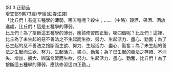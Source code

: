 (8) 3.正勤品  
增支部9集73經/學經(莊春江譯)  
「比丘們！有這五種學的薄弱，哪五種呢？殺生；……（中略）榖酒、果酒、酒放逸處，比丘們！這是五種學的薄弱。  
比丘們！為了捨斷這五種學的薄弱，應該修習四正勤，哪四個呢？比丘們！這裡，比丘為了未生起的惡不善法之不生起而生欲、努力、生起活力、盡心、勤奮；為了已生起的惡不善法之捨斷而生欲、努力、生起活力、盡心、勤奮；為了未生起的善法之生起而生欲、努力、生起活力、盡心、勤奮；為了已生起的善法之存續、不消失、增加、擴大、圓滿修習而生欲、努力、生起活力、盡心、勤奮，比丘們！為了捨斷這五種學的薄弱，應該修習這四正勤。」  
  
  
